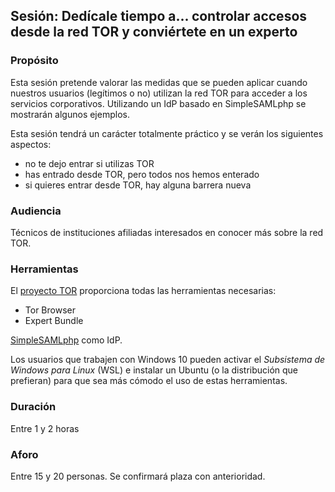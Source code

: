 ## Sesión: Dedícale tiempo a... controlar accesos desde la red TOR y conviértete en un experto

### Propósito

Esta sesión pretende valorar las medidas que se pueden aplicar cuando nuestros usuarios (legítimos o no) utilizan la red TOR para acceder a los servicios corporativos. Utilizando un IdP basado en SimpleSAMLphp se mostrarán algunos ejemplos.

Esta sesión tendrá un carácter totalmente práctico y se verán los siguientes aspectos:

- no te dejo entrar si utilizas TOR
- has entrado desde TOR, pero todos nos hemos enterado
- si quieres entrar desde TOR, hay alguna barrera nueva

### Audiencia

Técnicos de instituciones afiliadas interesados en conocer más sobre la red TOR.

### Herramientas

El [proyecto TOR](https://www.torproject.org/) proporciona todas las herramientas necesarias:

* Tor Browser
* Expert Bundle

[SimpleSAMLphp](https://simplesamlphp.org/) como IdP.

Los usuarios que trabajen con Windows 10 pueden activar el *Subsistema de Windows para Linux* (WSL) e instalar un Ubuntu (o la distribución que prefieran) para que sea más cómodo el uso de estas herramientas.


### Duración

Entre 1 y 2 horas

### Aforo

Entre 15 y 20 personas. Se confirmará plaza con anterioridad.
